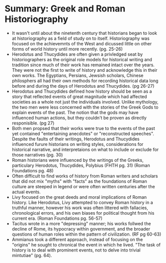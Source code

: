 # Summary: Greek and Roman Historiography
  - It wasn't until about the ninetenth century that historians began to look at historiography as a field of study on to itself. Historiography was focused on the achievemnts of the West and dicussed little on other forms of world history until more recently. (pg. 25-26)
  - Herodotus and Thucydides are often given a privledged seat by historiographers as the original role models for historical writing and tradition since much of their work has remained intact over the years. They were not the first to write of history and acknowledge this in their own works. The Egyptians, Persians, Jewsish scholars, Chinese philosphers all had their own methods for recording historical data long before and during the days of Herodotus and Thucydides. (pg 26-27)
  - Herodotus and Thucydides defined how history should be seen as a story that reflected events of great magnitude which had affected societies as a whole not just the individuals involved. Unlike mythology, the two men were less concerned with the stories of the Greek Gods to explain events of the past. The notion that the gods may have influenced human actions, but they couldn't be proven as directly responisible. (pg 27)
  - Both men propsed that their works were true to the events of the past yet contained "entertaining anecdotes" or "reconstructed speeches". Despite the faults of their writings, Herodotus and Thucydides influenced furure historians on writing styles, considerations for historical narrative, and interpretaions on what to include or exclude for those narratives (pg. 30)
  - Roman historians were influenced by the writings of the Greeks, particulary Herodotus, Thucydides, Polybius (FHTH pg. 31) (Roman Foundations pg. 48)
  - Often difficult to find works of history from Roman writers and scholars that did not mix "myths" with "facts" as the foundations of Roman culture are steeped in legend or were often written centuries after the actual events.
  - Livy focused on the great deeds and moral implications of Roman history. Like Herodotus, Livy attempted to convey Roman history in a truthful manner, however his work was often littered with fallacies, chronological errors, and his own biases for political thought from his current era. (Roman Foundations pg. 56-57)
  - Tacitus wrote in a more "depressing" manner; his works follwed the decline of Rome, its hypocracy within government, and the broader questions of human roles within the pattern of civilization. (RF pg 60-63)
  - Ammianus took a different approach, instead of focusing on the "origins" he sought to chronical the event in which he lived. "The task of history is to deal with prominent events, not to delve into trivial mintutiae" (pg. 64).
